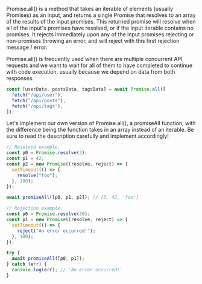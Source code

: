 Promise.all() is a method that takes an iterable of elements (usually Promises) as an input, and returns a single Promise that resolves to an array of the results of the input promises. This returned promise will resolve when all of the input's promises have resolved, or if the input iterable contains no promises. It rejects immediately upon any of the input promises rejecting or non-promises throwing an error, and will reject with this first rejection message / error.

Promise.all() is frequently used when there are multiple concurrent API requests and we want to wait for all of them to have completed to continue with code execution, usually because we depend on data from both responses.

```ts
const [userData, postsData, tagsData] = await Promise.all([
  fetch("/api/user"),
  fetch("/api/posts"),
  fetch("/api/tags"),
]);
```

Let's implement our own version of Promise.all(), a promiseAll function, with the difference being the function takes in an array instead of an iterable. Be sure to read the description carefully and implement accordingly!

```ts
// Resolved example.
const p0 = Promise.resolve(3);
const p1 = 42;
const p2 = new Promise((resolve, reject) => {
  setTimeout(() => {
    resolve("foo");
  }, 100);
});

await promiseAll([p0, p1, p2]); // [3, 42, 'foo']
```

```ts
// Rejection example.
const p0 = Promise.resolve(30);
const p1 = new Promise((resolve, reject) => {
  setTimeout(() => {
    reject("An error occurred!");
  }, 100);
});

try {
  await promiseAll([p0, p1]);
} catch (err) {
  console.log(err); // 'An error occurred!'
}
```
